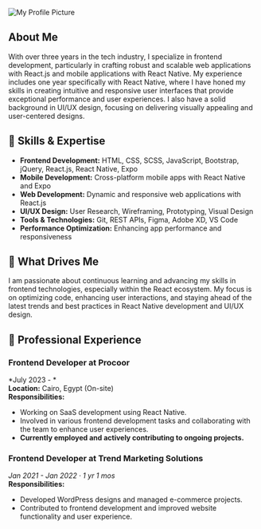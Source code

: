 
![My Profile Picture](https://media.licdn.com/dms/image/v2/D4D16AQHE7WuoCrODhw/profile-displaybackgroundimage-shrink_350_1400/profile-displaybackgroundimage-shrink_350_1400/0/1725701984955?e=1730937600&v=beta&t=it8vBSkrTDLvk8MJkur1tFqeWutikTZBTFkGFKM1OSI)

## About Me

With over three years in the tech industry, I specialize in frontend development, particularly in crafting robust and scalable web applications with React.js and mobile applications with React Native. My experience includes one year specifically with React Native, where I have honed my skills in creating intuitive and responsive user interfaces that provide exceptional performance and user experiences. I also have a solid background in UI/UX design, focusing on delivering visually appealing and user-centered designs.

## 🔧 Skills & Expertise

- **Frontend Development:** HTML, CSS, SCSS, JavaScript, Bootstrap, jQuery, React.js, React Native, Expo
- **Mobile Development:** Cross-platform mobile apps with React Native and Expo
- **Web Development:** Dynamic and responsive web applications with React.js
- **UI/UX Design:** User Research, Wireframing, Prototyping, Visual Design
- **Tools & Technologies:** Git, REST APIs, Figma, Adobe XD, VS Code
- **Performance Optimization:** Enhancing app performance and responsiveness

## 🚀 What Drives Me

I am passionate about continuous learning and advancing my skills in frontend technologies, especially within the React ecosystem. My focus is on optimizing code, enhancing user interactions, and staying ahead of the latest trends and best practices in React Native development and UI/UX design.

## 🏢 Professional Experience

### **Frontend Developer at Procoor**
*July 2023 - *  
**Location:** Cairo, Egypt (On-site)  
**Responsibilities:**
- Working on SaaS development using React Native.
- Involved in various frontend development tasks and collaborating with the team to enhance user experiences.
- **Currently employed and actively contributing to ongoing projects.**


### **Frontend Developer at Trend Marketing Solutions**
*Jan 2021 - Jan 2022 · 1 yr 1 mos*  
**Responsibilities:**
- Developed WordPress designs and managed e-commerce projects.
- Contributed to frontend development and improved website functionality and user experience.


